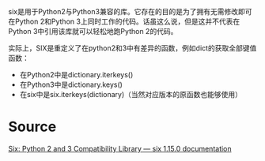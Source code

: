 six是用于Python2与Python3兼容的库。它存在的目的是为了拥有无需修改即可在Python 2和Python 3上同时工作的代码。话虽这么说，但是这并不代表在Python 3中引用该库就可以轻松地跑Python 2的代码。

实际上，SIX是重定义了在python2和3中有差异的函数，例如dict的获取全部键值函数：

- 在Python2中是dictionary.iterkeys()
- 在Python3中是dictionary.keys()
- 在six中是six.iterkeys(dictionary)（当然对应版本的原函数也能够使用）
<a name="qajy9"></a>
# Source
[Six: Python 2 and 3 Compatibility Library — six 1.15.0 documentation](https://six.readthedocs.io/)
